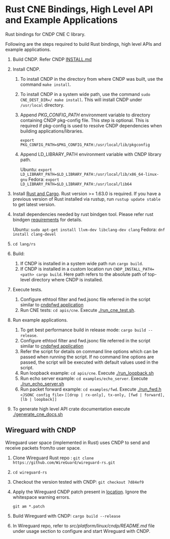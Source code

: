 # Rust CNE Bindings, High Level API and Example Applications

Rust bindings for CNDP CNE C library.

Following are the steps required to build Rust bindings, high level APIs and example applications.

1. Build CNDP. Refer CNDP [INSTALL.md](https://github.com/CloudNativeDataPlane/cndp/blob/main/INSTALL.md)

2. Install CNDP.

    1. To install CNDP in the directory from where CNDP was built, use the command `make install`.

    2. To install CNDP in a system wide path, use the command `sudo CNE_DEST_DIR=/ make install`.
       This will install CNDP under `/usr/local` directory.

    3. Append *PKG_CONFIG_PATH* environment variable to directory containing CNDP pkg-config file.
       This step is optional. This is required if pkg-config is used to resolve CNDP dependencies
       when building applications/libraries.

        `export PKG_CONFIG_PATH=$PKG_CONFIG_PATH:/usr/local/lib/pkgconfig`

    4. Append LD_LIBRARY_PATH environment variable with CNDP library path.

        Ubuntu: `export LD_LIBRARY_PATH=$LD_LIBRARY_PATH:/usr/local/lib/x86_64-linux-gnu`
        Fedora: `export LD_LIBRARY_PATH=$LD_LIBRARY_PATH:/usr/local/lib64`

3. Install [Rust and Cargo](https://doc.rust-lang.org/cargo/getting-started/installation.html). Rust version >= 1.63.0 is required.
   If you have a previous version of Rust installed via rustup, run `rustup update stable` to get latest version.

4. Install dependencies needed by rust bindgen tool. Please refer rust bindgen [requirements](https://rust-lang.github.io/rust-bindgen/requirements.html) for details.

   Ubuntu: `sudo apt-get install llvm-dev libclang-dev clang`
   Fedora: `dnf install clang-devel`

5. `cd lang/rs`

6. Build:
   1. If CNDP is installed in a system wide path run `cargo build`.
   2. If CNDP is installed in a custom location run `CNDP_INSTALL_PATH=<path> cargo build`.
      Here path refers to the absolute path of top-level directory where CNDP is installed.

7. Execute tests.
    1. Configure ethtool filter and fwd.jsonc file referred in the script similar to [cndpfwd application](https://github.com/CloudNativeDataPlane/cndp/blob/main/INSTALL.md#cndpfwd)
    2. Run CNE tests:  `cd apis/cne`. Execute [./run_cne_test.sh](./run_cne_test.sh).

8. Run example applications.
   1. To get best performance build in release mode: `cargo build --release`.
   2. Configure ethtool filter and fwd.jsonc file referred in the script similar to [cndpfwd application](https://github.com/CloudNativeDataPlane/cndp/blob/main/INSTALL.md#cndpfwd)
   3. Refer the script for details on command line options which can be passed when running the script.
      If no command line options are passed, the script will be executed with default values used in the script.
   4. Run loopback example:  `cd apis/cne`. Execute [./run_loopback.sh](./run_loopback.sh)
   5. Run echo server example: `cd examples/echo_server`. Execute [./run_echo_server.sh](./run_echo_server.sh)
   6. Run packet forward example: `cd examples/fwd`. Execute [./run_fwd.h](./run_fwd.h) `<JSONC config file>` `[[drop | rx-only], tx-only, [fwd | forward], [lb | loopback]]`

9. To generate high level API crate documentation execute [./generate_cne_docs.sh](./generate_cne_docs.sh)

## Wireguard with CNDP

Wireguard user space (implemented in Rust) uses CNDP to send and receive packets from/to user space.

1. Clone Wireguard Rust repo : `git clone https://github.com/WireGuard/wireguard-rs.git`

2. `cd wireguard-rs`

3. Checkout the version tested with CNDP: `git checkout 7d84ef9`

4. Apply the Wireguard CNDP patch present in [location](./wireguard/patch). Ignore the whitespace warning errors.

   `git am *.patch`

5. Build Wireguard with CNDP: `cargo build --release`
6. In Wireguard repo, refer to *src/platform/linux/cndp/README.md* file under usage section to configure and start Wireguard with CNDP.
